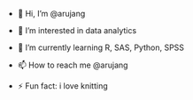 - 👋 Hi, I’m @arujang
- 👀 I’m interested in data analytics
- 🌱 I’m currently learning R, SAS, Python, SPSS
  
- 📫 How to reach me @arujang
- ⚡ Fun fact: i love knitting 

<!---
arujang/arujang is a ✨ special ✨ repository because its `README.md` (this file) appears on your GitHub profile.
You can click the Preview link to take a look at your changes.
--->
